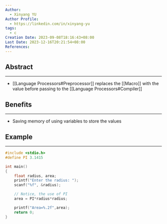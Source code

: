 ```yaml
---
Author:
  - Xinyang YU
Author Profile:
  - https://linkedin.com/in/xinyang-yu
tags:
  - c
Creation Date: 2023-09-08T18:16:43+08:00
Last Date: 2023-12-16T20:21:54+08:00
References: 
---
```

## Abstract
---
- [[Language Processors#Preprocessor]] replaces the [[Macro]] with the value before passing to the [[Language Processors#Compiler]]


## Benefits
---
- Saving memory of using variables to store the values


## Example
---
```c
#include <stdio.h>
#define PI 3.1415

int main()
{
    float radius, area;
    printf("Enter the radius: ");
    scanf("%f", &radius);

    // Notice, the use of PI
    area = PI*radius*radius;

    printf("Area=%.2f",area);
    return 0;
}
```